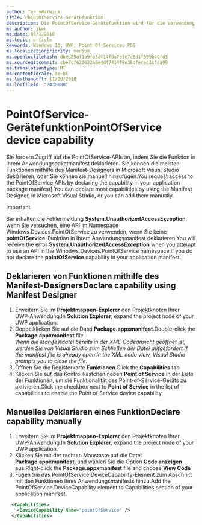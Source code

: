 ```yaml
---
author: TerryWarwick
title: PointOfService-Gerätefunktion
description: Die PointOfService-Gerätefunktion wird für die Verwendung des Windows.Devices.PointOfService-Namespace benötigt.
ms.author: jken
ms.date: 05/1/2018
ms.topic: article
keywords: Windows 10, UWP, Point Of Service, POS
ms.localizationpriority: medium
ms.openlocfilehash: dbed55af1a9fa3df14f0a7e3e7c6d1f599b40fd3
ms.sourcegitcommit: cbe7cf620622a5e4df7414f9e38dfecec1cfca99
ms.translationtype: MT
ms.contentlocale: de-DE
ms.lasthandoff: 11/20/2018
ms.locfileid: "7430180"
---
```

# <a name="pointofservice-device-capability"></a><span data-ttu-id="9b56d-104">PointOfService-Gerätefunktion</span><span class="sxs-lookup"><span data-stu-id="9b56d-104">PointOfService device capability</span></span>
<span data-ttu-id="9b56d-105">Sie fordern Zugriff auf die PointOfService-APIs an, indem Sie die Funktion in Ihrem Anwendungspaketmanifest deklarieren. Sie können die meisten Funktionen mithilfe des Manifest-Designers in Microsoft Visual Studio deklarieren, oder Sie können sie manuell hinzufügen.</span><span class="sxs-lookup"><span data-stu-id="9b56d-105">You request access to the PointOfService APIs by declaring the capability in your application package manifest]  You can declare most capabilities by using the Manifest Designer, in Microsoft Visual Studio, or you can add them manually.</span></span>  

> [!Important]
> <span data-ttu-id="9b56d-106">Sie erhalten die Fehlermeldung **System.UnauthorizedAccessException**, wenn Sie versuchen, eine API im Namespace Windows.Devices.PointOfService zu verwenden, wenn Sie keine **pointOfService**-Funktion in Ihrem Anwendungsmanifest deklarieren.</span><span class="sxs-lookup"><span data-stu-id="9b56d-106">You will receive the error **System.UnauthorizedAccessException** when you attempt to use an API in the Winodws.Devices.PointOfService namespace if you do not declare the **pointOfService** capability in your application manifest.</span></span> 

## <a name="declare-capability-using-manifest-designer"></a><span data-ttu-id="9b56d-107">Deklarieren von Funktionen mithilfe des Manifest-Designers</span><span class="sxs-lookup"><span data-stu-id="9b56d-107">Declare capability using Manifest Designer</span></span>

1. <span data-ttu-id="9b56d-108">Erweitern Sie im **Projektmappen-Explorer** den Projektknoten Ihrer UWP-Anwendung.</span><span class="sxs-lookup"><span data-stu-id="9b56d-108">In **Solution Explorer**, expand the project node of your UWP application.</span></span>
2. <span data-ttu-id="9b56d-109">Doppelklicken Sie auf die Datei **Package.appxmanifest**.</span><span class="sxs-lookup"><span data-stu-id="9b56d-109">Double-click the **Package.appxmanifest** file.</span></span>  
*<span data-ttu-id="9b56d-110">Wenn die Manifestdatei bereits in der XML-Codeansicht geöffnet ist, werden Sie von Visual Studio zum Schließen der Datei aufgefordert.</span><span class="sxs-lookup"><span data-stu-id="9b56d-110">If the manifest file is already open in the XML code view, Visual Studio prompts you to close the file.</span></span>*
3. <span data-ttu-id="9b56d-111">Öffnen Sie die Registerkarte **Funktionen**.</span><span class="sxs-lookup"><span data-stu-id="9b56d-111">Click the **Capabilities** tab</span></span>
4. <span data-ttu-id="9b56d-112">Klicken Sie auf das Kontrollkästchen neben **Point of Service** in der Liste der Funktionen, um die Funktionalität des Point-of-Service-Geräts zu aktivieren.</span><span class="sxs-lookup"><span data-stu-id="9b56d-112">Click the checkbox next to **Point of Service** in the list of capabilities to enable the Point of Service device capability</span></span>


## <a name="declare-capability-manually"></a><span data-ttu-id="9b56d-113">Manuelles Deklarieren eines Funktion</span><span class="sxs-lookup"><span data-stu-id="9b56d-113">Declare capability manually</span></span>

1. <span data-ttu-id="9b56d-114">Erweitern Sie im **Projektmappen-Explorer** den Projektknoten Ihrer UWP-Anwendung.</span><span class="sxs-lookup"><span data-stu-id="9b56d-114">In **Solution Explorer**, expand the project node of your UWP application.</span></span>
2. <span data-ttu-id="9b56d-115">Klicken Sie mit der rechten Maustaste auf die Datei **Package.appxmanifest**, und wählen Sie die Option **Code anzeigen** aus.</span><span class="sxs-lookup"><span data-stu-id="9b56d-115">Right-click the **Package.appxmanifest** file and choose **View Code**</span></span>
3. <span data-ttu-id="9b56d-116">Fügen Sie das PointOfService DeviceCapability-Element zum Abschnitt mit den Funktionen Ihres Anwendungsmanifests hinzu.</span><span class="sxs-lookup"><span data-stu-id="9b56d-116">Add the PointOfService DeviceCapability element to Capabilities section of your application manifest.</span></span>  

```xml
  <Capabilities>
    <DeviceCapability Name="pointOfService" />
  </Capabilities>
   ```

